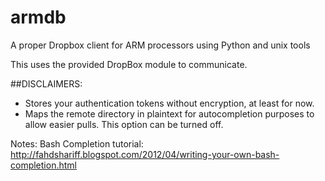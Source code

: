 armdb
=====

A proper Dropbox client for ARM processors using Python and unix tools


This uses the provided DropBox module to communicate.

##DISCLAIMERS:

<ul>
<li>Stores your authentication tokens without encryption, at least for now.</li>
<li>Maps the remote directory in plaintext for autocompletion purposes to allow easier pulls. This option can be turned off.</li>
</ul>

Notes:
Bash Completion tutorial: http://fahdshariff.blogspot.com/2012/04/writing-your-own-bash-completion.html
